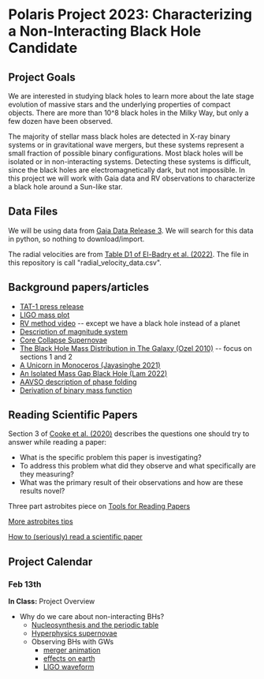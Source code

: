 # Polaris Project 2023: Characterizing a Non-Interacting Black Hole Candidate

## Project Goals

We are interested in studying black holes to learn more about the late stage evolution of massive stars and the underlying properties of compact objects. There are more than 10^8 black holes in the Milky Way, but only a few dozen have been observed. 

The majority of stellar mass black holes are detected in X-ray binary systems or in gravitational wave mergers, but these systems represent a small fraction of possible binary configurations. Most black holes will be isolated or in non-interacting systems. Detecting these systems is difficult, since the black holes are electromagnetically dark, but not impossible. In this project we will work with Gaia data and RV observations to characterize a black hole around a Sun-like star.

## Data Files

We will be using data from [Gaia Data Release 3](https://www.cosmos.esa.int/web/gaia/dr3). We will search for this data in python, so nothing to download/import. 

The radial velocities are from [Table D1 of El-Badry et al. (2022)](https://ui.adsabs.harvard.edu/abs/2023MNRAS.518.1057E/abstract). The file in this repository is call "radial_velocity_data.csv".

## Background papers/articles

* [TAT-1 press release](https://news.osu.edu/scientists-may-just-have-discovered-a-new-class-of-black-holes/)
* [LIGO mass plot](https://media.ligo.northwestern.edu/gallery/mass-plot)
* [RV method video](https://www.youtube.com/watch?v=sJ45Gb99KII) -- except we have a black hole instead of a planet
* [Description of magnitude system](http://www.astronomynotes.com/starprop/s4.htm)
* [Core Collapse Supernovae](https://astronomy.swin.edu.au/cosmos/c/core-collapse)
* [The Black Hole Mass Distribution in The Galaxy (Ozel 2010)](https://ui.adsabs.harvard.edu/abs/2010ApJ...725.1918O/abstract) -- focus on sections 1 and 2
* [A Unicorn in Monoceros (Jayasinghe 2021)](https://ui.adsabs.harvard.edu/abs/2021MNRAS.504.2577J/abstract)
* [An Isolated Mass Gap Black Hole (Lam 2022)](https://ui.adsabs.harvard.edu/abs/2022arXiv220201903L/abstract)
* [AAVSO description of phase folding](https://www.aavso.org/sites/default/files/Chapter12.pdf)
* [Derivation of binary mass function](https://imagine.gsfc.nasa.gov/features/yba/CygX1_mass/binary/equation_derive.html)

## Reading Scientific Papers

Section 3 of [Cooke et al. (2020)](https://arxiv.org/abs/2006.12566) describes the questions one should try to answer while reading a paper:
* What is the specific problem this paper is investigating?
* To address this problem what did they observe and what specifically are they measuring?
* What was the primary result of their observations and how are these results novel?

Three part astrobites piece on [Tools for Reading Papers](https://astrobites.org/2017/12/19/tools-for-reading-papers-part-1/)

[More astrobites tips](https://astrobites.org/2011/04/19/journal-articles-in-astronomy/)

[How to (seriously) read a scientific paper](https://www.science.org/content/article/how-seriously-read-scientific-paper)

## Project Calendar

### Feb 13th

**In Class:** Project Overview
* Why do we care about non-interacting BHs?
    * [Nucleosynthesis and the periodic table](https://www.science.org/doi/10.1126/science.aau9540)
    * [Hyperphysics supernovae](http://hyperphysics.phy-astr.gsu.edu/hbase/Astro/snovcn.html)
    * Observing BHs with GWs
        * [merger animation](https://www.youtube.com/watch?v=1DmCkeK_YU4&ab_channel=GeorgiaTech)
        * [effects on earth](https://www.ligo.caltech.edu/video/ligo20160211v5)
        * [LIGO waveform](https://www.ligo.caltech.edu/image/ligo20160211a)
